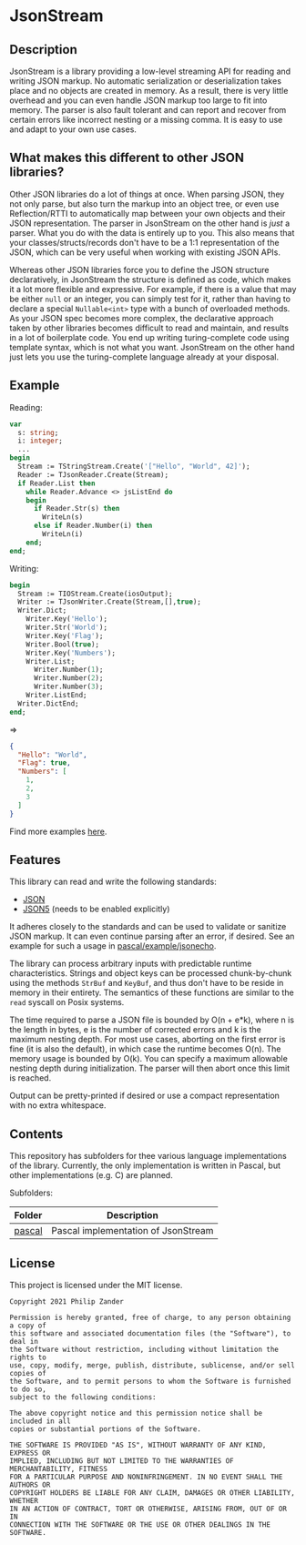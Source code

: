 # JsonStream

## Description
JsonStream is a library providing a low-level streaming API for reading and
writing JSON markup. No automatic serialization or deserialization takes place
and no objects are created in memory. As a result, there is very little overhead
and you can even handle JSON markup too large to fit into memory. The parser is
also fault tolerant and can report and recover from certain errors like
incorrect nesting or a missing comma. It is easy to use and adapt to your own
use cases.

## What makes this different to other JSON libraries?
Other JSON libraries do a lot of things at once. When parsing JSON, they not
only parse, but also turn the markup into an object tree, or even use
Reflection/RTTI to automatically map between your own objects and their JSON
representation. The parser in JsonStream on the other hand is *just* a parser.
What you do with the data is entirely up to you. This also means that your
classes/structs/records don't have to be a 1:1 representation of the JSON, which
can be very useful when working with existing JSON APIs.

Whereas other JSON libraries force you to define the JSON structure
declaratively, in JsonStream the structure is defined as code, which makes it a
lot more flexible and expressive. For example, if there is a value that may be
either `null` or an integer, you can simply test for it, rather than having to
declare a special `Nullable<int>` type with a bunch of overloaded methods. As
your JSON spec becomes more complex, the declarative approach taken by other
libraries becomes difficult to read and maintain, and results in a lot of
boilerplate code. You end up writing turing-complete code using template syntax,
which is not what you want. JsonStream on the other hand just lets you use the
turing-complete language already at your disposal.

## Example

Reading:
```pascal
var
  s: string;
  i: integer;
  ...
begin
  Stream := TStringStream.Create('["Hello", "World", 42]');
  Reader := TJsonReader.Create(Stream);
  if Reader.List then
    while Reader.Advance <> jsListEnd do
    begin
      if Reader.Str(s) then
        WriteLn(s)
      else if Reader.Number(i) then
        WriteLn(i)
    end;
end;
```

Writing:
```pascal
begin
  Stream := TIOStream.Create(iosOutput);
  Writer := TJsonWriter.Create(Stream,[],true);
  Writer.Dict;
    Writer.Key('Hello');
    Writer.Str('World');
    Writer.Key('Flag');
    Writer.Bool(true);
    Writer.Key('Numbers');
    Writer.List;
      Writer.Number(1);
      Writer.Number(2);
      Writer.Number(3);
    Writer.ListEnd;
  Writer.DictEnd;
end;
```

=>

```json
{
  "Hello": "World",
  "Flag": true,
  "Numbers": [
    1,
    2,
    3
  ]
}
```

Find more examples [here](pascal/example).

## Features

This library can read and write the following standards:
  - [JSON](https://www.json.org/json-en.html)
  - [JSON5](https://json5.org/) (needs to be enabled explicitly)

It adheres closely to the standards and can be used to validate or sanitize JSON
markup. It can even continue parsing after an error, if desired. See an example
for such a usage in [pascal/example/jsonecho](pascal/example/jsonecho).

The library can process arbitrary inputs with predictable runtime
characteristics. Strings and object keys can be processed chunk-by-chunk using
the methods `StrBuf` and `KeyBuf`, and thus don't have to be reside in memory in
their entirety. The semantics of these functions are similar to the `read`
syscall on Posix systems.

The time required to parse a JSON file is bounded by O(n + e\*k), where n is the
length in bytes, e is the number of corrected errors and k is the maximum
nesting depth. For most use cases, aborting on the first error is fine (it is
also the default), in which case the runtime becomes O(n). The memory usage is
bounded by O(k). You can specify a maximum allowable nesting depth during
initialization. The parser will then abort once this limit is reached.

Output can be pretty-printed if desired or use a compact representation with no
extra whitespace.

## Contents
This repository has subfolders for thee various language implementations of the
library.  Currently, the only implementation is written in Pascal, but other
implementations (e.g. C) are planned.

Subfolders:

| Folder           | Description                         |
| ---------------- | ----------------------------------- |
| [pascal](pascal) | Pascal implementation of JsonStream |


## License
This project is licensed under the MIT license.

```
Copyright 2021 Philip Zander

Permission is hereby granted, free of charge, to any person obtaining a copy of
this software and associated documentation files (the "Software"), to deal in
the Software without restriction, including without limitation the rights to
use, copy, modify, merge, publish, distribute, sublicense, and/or sell copies of
the Software, and to permit persons to whom the Software is furnished to do so,
subject to the following conditions:

The above copyright notice and this permission notice shall be included in all
copies or substantial portions of the Software.

THE SOFTWARE IS PROVIDED "AS IS", WITHOUT WARRANTY OF ANY KIND, EXPRESS OR
IMPLIED, INCLUDING BUT NOT LIMITED TO THE WARRANTIES OF MERCHANTABILITY, FITNESS
FOR A PARTICULAR PURPOSE AND NONINFRINGEMENT. IN NO EVENT SHALL THE AUTHORS OR
COPYRIGHT HOLDERS BE LIABLE FOR ANY CLAIM, DAMAGES OR OTHER LIABILITY, WHETHER
IN AN ACTION OF CONTRACT, TORT OR OTHERWISE, ARISING FROM, OUT OF OR IN
CONNECTION WITH THE SOFTWARE OR THE USE OR OTHER DEALINGS IN THE SOFTWARE.
```
